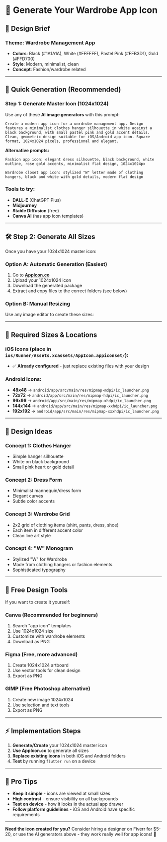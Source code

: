 # 🎨 Generate Your Wardrobe App Icon

## 🎯 **Design Brief**

### **Theme**: Wardrobe Management App
- **Colors**: Black (#1A1A1A), White (#FFFFFF), Pastel Pink (#FFB3D1), Gold (#FFD700)
- **Style**: Modern, minimalist, clean
- **Concept**: Fashion/wardrobe related

---

## 🚀 **Quick Generation (Recommended)**

### **Step 1: Generate Master Icon (1024x1024)**

Use any of these **AI image generators** with this prompt:

```
Create a modern app icon for a wardrobe management app. Design features a minimalist clothes hanger silhouette in white against a black background, with small pastel pink and gold accent details. Clean, geometric design suitable for iOS/Android app icon. Square format, 1024x1024 pixels, professional and elegant.
```

**Alternative prompts:**
```
Fashion app icon: elegant dress silhouette, black background, white outline, rose gold accents, minimalist flat design, 1024x1024px
```

```
Wardrobe closet app icon: stylized "W" letter made of clothing hangers, black and white with gold details, modern flat design
```

### **Tools to try:**
- **DALL-E** (ChatGPT Plus)
- **Midjourney** 
- **Stable Diffusion** (free)
- **Canva AI** (has app icon templates)

---

## 🛠 **Step 2: Generate All Sizes**

Once you have your 1024x1024 master icon:

### **Option A: Automatic Generation (Easiest)**
1. Go to **[AppIcon.co](https://appicon.co)**
2. Upload your 1024x1024 icon
3. Download the generated package
4. Extract and copy files to the correct folders (see below)

### **Option B: Manual Resizing**
Use any image editor to create these sizes:

---

## 📱 **Required Sizes & Locations**

### **iOS Icons** (place in `ios/Runner/Assets.xcassets/AppIcon.appiconset/`):
- ✅ **Already configured** - just replace existing files with your design

### **Android Icons**:
- **48x48** → `android/app/src/main/res/mipmap-mdpi/ic_launcher.png`
- **72x72** → `android/app/src/main/res/mipmap-hdpi/ic_launcher.png`
- **96x96** → `android/app/src/main/res/mipmap-xhdpi/ic_launcher.png`
- **144x144** → `android/app/src/main/res/mipmap-xxhdpi/ic_launcher.png`
- **192x192** → `android/app/src/main/res/mipmap-xxxhdpi/ic_launcher.png`

---

## 🎨 **Design Ideas**

### **Concept 1: Clothes Hanger**
- Simple hanger silhouette
- White on black background
- Small pink heart or gold detail

### **Concept 2: Dress Form**
- Minimalist mannequin/dress form
- Elegant curves
- Subtle color accents

### **Concept 3: Wardrobe Grid**
- 2x2 grid of clothing items (shirt, pants, dress, shoe)
- Each item in different accent color
- Clean line art style

### **Concept 4: "W" Monogram**
- Stylized "W" for Wardrobe
- Made from clothing hangers or fashion elements
- Sophisticated typography

---

## 🔧 **Free Design Tools**

If you want to create it yourself:

### **Canva** (Recommended for beginners)
1. Search "app icon" templates
2. Use 1024x1024 size
3. Customize with wardrobe elements
4. Download as PNG

### **Figma** (Free, more advanced)
1. Create 1024x1024 artboard
2. Use vector tools for clean design
3. Export as PNG

### **GIMP** (Free Photoshop alternative)
1. Create new image 1024x1024
2. Use selection and text tools
3. Export as PNG

---

## ⚡ **Implementation Steps**

1. **Generate/Create** your 1024x1024 master icon
2. **Use AppIcon.co** to generate all sizes
3. **Replace existing icons** in both iOS and Android folders
4. **Test** by running `flutter run` on a device

---

## 🎯 **Pro Tips**

- **Keep it simple** - icons are viewed at small sizes
- **High contrast** - ensure visibility on all backgrounds
- **Test on device** - how it looks in the actual app drawer
- **Follow platform guidelines** - iOS and Android have specific requirements

---

**Need the icon created for you?** Consider hiring a designer on Fiverr for $5-20, or use the AI generators above - they work really well for app icons! 🎨